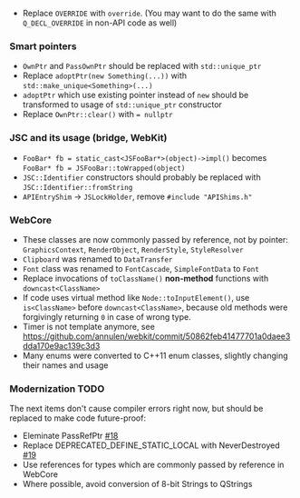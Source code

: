 * Replace `OVERRIDE` with `override`. (You may want to do the same with `Q_DECL_OVERRIDE` in non-API code as well)

### Smart pointers
* `OwnPtr` and `PassOwnPtr` should be replaced with `std::unique_ptr`
* Replace `adoptPtr(new Something(...))` with `std::make_unique<Something>(...)`
* `adoptPtr` which use existing pointer instead of `new` should be transformed to usage of `std::unique_ptr` constructor
* Replace `OwnPtr::clear()` with `= nullptr`

### JSC and its usage (bridge, WebKit)
* `FooBar* fb = static_cast<JSFooBar*>(object)->impl()` becomes `FooBar* fb = JSFooBar::toWrapped(object)`
* `JSC::Identifier` constructors should probably be replaced with `JSC::Identifier::fromString`
* `APIEntryShim` -> `JSLockHolder`, remove `#include "APIShims.h"`

### WebCore
* These classes are now commonly passed by reference, not by pointer: `GraphicsContext`, `RenderObject`, `RenderStyle`, `StyleResolver`
* `Clipboard` was renamed to `DataTransfer`
* `Font` class was renamed to `FontCascade`, `SimpleFontData` to `Font`
* Replace invocations of `toClassName()` **non-method** functions with `downcast<ClassName>`
* If code uses virtual method like `Node::toInputElement()`, use `is<ClassName>` before `downcast<ClassName>`, because old methods were forgivingly returning `0` in case of wrong type.
* Timer is not template anymore, see https://github.com/annulen/webkit/commit/50862feb41477701a0daee3dda170e9ac139c3d3
* Many enums were converted to C++11 enum classes, slightly changing their names and usage

### Modernization TODO
The next items don't cause compiler errors right now, but should be replaced to make code future-proof:
* Eleminate PassRefPtr [#18](https://github.com/annulen/webkit/issues/18)
* Replace DEPRECATED_DEFINE_STATIC_LOCAL with NeverDestroyed [#19](https://github.com/annulen/webkit/issues/19)
* Use references for types which are commonly passed by reference in WebCore
* Where possible, avoid conversion of 8-bit Strings to QStrings